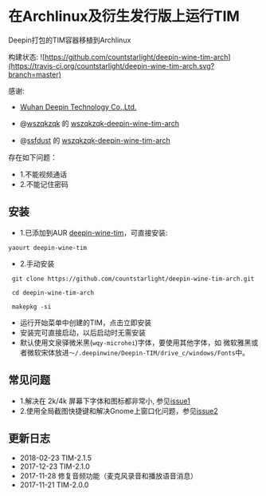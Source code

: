# 在Archlinux及衍生发行版上运行TIM

Deepin打包的TIM容器移植到Archlinux

构建状态: ![https://github.com/countstarlight/deepin-wine-tim-arch](https://travis-ci.org/countstarlight/deepin-wine-tim-arch.svg?branch=master)

感谢:

* [Wuhan Deepin Technology Co.,Ltd.](http://www.deepin.org/)


* @[wszqkzqk](https://github.com/wszqkzqk) 的 [wszqkzqk-deepin-wine-tim-arch](https://github.com/wszqkzqk/wszqkzqk-deepin-wine-tim-arch)

* @[ssfdust](https://github.com/ssfdust) 的 [wszqkzqk-deepin-wine-tim-arch](https://github.com/ssfdust/wszqkzqk-deepin-wine-tim-arch)

存在如下问题：
  * 1.不能视频通话
  * 2.不能记住密码

## 安装
* 1.已添加到AUR [deepin-wine-tim](https://aur.archlinux.org/packages/deepin-wine-tim/)，可直接安装:
```shell
yaourt deepin-wine-tim
```

* 2.手动安装

```shell
 git clone https://github.com/countstarlight/deepin-wine-tim-arch.git

 cd deepin-wine-tim-arch
  
 makepkg -si
```

* 运行开始菜单中创建的TIM，点击立即安装
* 安装完可直接启动，以后启动时无需安装
* 默认使用文泉驿微米黑(`wqy-microhei`)字体，要使用其他字体，如 微软雅黑或者微软宋体放进`～/.deepinwine/Deepin-TIM/drive_c/windows/Fonts`中。
## 常见问题
* 1.解决在 2k/4k 屏幕下字体和图标都非常小, 参见[issue1](https://github.com/countstarlight/deepin-wine-tim-arch/issues/1)
* 2.使用全局截图快捷键和解决Gnome上窗口化问题，参见[issue2](https://github.com/countstarlight/deepin-wine-tim-arch/issues/2)
## 更新日志
* 2018-02-23 TIM-2.1.5
* 2017-12-23 TIM-2.1.0
* 2017-11-28 修复音频功能（麦克风录音和播放语音消息）
* 2017-11-21 TIM-2.0.0
